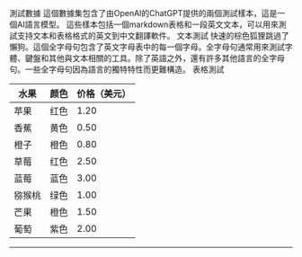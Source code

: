 測試數據
這個數據集包含了由OpenAI的ChatGPT提供的兩個測試樣本，這是一個AI語言模型。
這些樣本包括一個markdown表格和一段英文文本，可以用來測試支持文本和表格格式的英文到中文翻譯軟件。
文本測試
快速的棕色狐狸跳過了懶狗。這個全字母句包含了英文字母表中的每一個字母。全字母句通常用來測試字體、鍵盤和其他與文本相關的工具。除了英語之外，還有許多其他語言的全字母句。一些全字母句因為語言的獨特特性而更難構造。
表格測試

| 水果 | 颜色 | 价格（美元） |
| --- |--- |--- |
| 苹果 | 红色 | 1.20 |
| 香蕉 | 黄色 | 0.50 |
| 橙子 | 橙色 | 0.80 |
| 草莓 | 红色 | 2.50 |
| 蓝莓 | 蓝色 | 3.00 |
| 猕猴桃 | 绿色 | 1.00 |
| 芒果 | 橙色 | 1.50 |
| 葡萄 | 紫色 | 2.00 |

---

